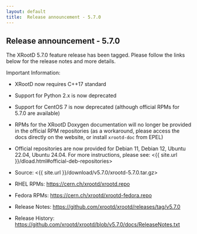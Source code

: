 ```yaml
---
layout: default
title:  Release announcement - 5.7.0
---
```


Release announcement - 5.7.0
----------------------------

The XRootD 5.7.0 feature release has been tagged.
Please follow the links below for the release notes and more details.

Important Information:

 * XRootD now requires C++17 standard
 * Support for Python 2.x is now deprecated
 * Support for CentOS 7 is now deprecated (although official RPMs for 5.7.0 are available)
 * RPMs for the XRootD Doxygen documentation will no longer be provided in the official RPM repositories (as a workaround, please access the docs directly on the website, or install `xrootd-doc` from EPEL)
 * Official repositories are now provided for Debian 11, Debian 12, Ubuntu 22.04, Ubuntu 24.04. For more instructions, please see: <{{ site.url }}/dload.html#official-deb-repositories>

 * Source: <{{ site.url }}/download/v5.7.0/xrootd-5.7.0.tar.gz>
 * RHEL RPMs: <https://cern.ch/xrootd/xrootd.repo>
 * Fedora RPMs: <https://cern.ch/xrootd/xrootd-fedora.repo>
 * Release Notes: <https://github.com/xrootd/xrootd/releases/tag/v5.7.0>
 * Release History: <https://github.com/xrootd/xrootd/blob/v5.7.0/docs/ReleaseNotes.txt>

